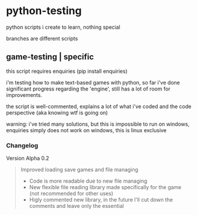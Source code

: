 # python-testing
python scripts i create to learn, nothing special

branches are different scripts

## game-testing | specific
this script requires enquiries (pip install enquiries)

i'm testing how to make text-based games with python, so far i've done significant progress regarding the 'engine', still has a lot of room for improvements.

the script is well-commented, explains a lot of what i've coded and the code perspective (aka knowing wtf is going on)

warning: i've tried many solutions, but this is impossible to run on windows, enquiries simply does not work on windows, this is linux exclusive

### Changelog
Version Alpha 0.2
>Improved loading save games and file managing
>
> - Code is more readable due to new file managing
> - New flexible file reading library made specifically for the game (not recommended for other uses)
> - Higly commented new library, in the future I'll cut down the comments and leave only the essential
